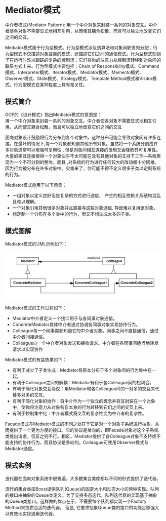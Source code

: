 # Mediator模式

中介者模式(Mediator Pattern): 用一个中介对象来封装一系列的对象交互。中介者使各对象不需要显式地相互引用，从而使其耦合松散，而且可以独立地改变它们之间的交互。

Mediator模式属于行为型模式。行为型模式涉及到算法和对象间职责的分配；行为型模式不仅描述对象或类的模式，还描述它们之间的通信模式。行为型模式刻划了在运行时难以跟踪的复杂的控制流；它们将你的注意力从控制流转移到对象间的联系方式上来。行为型模式主要包括：Chain of Responsibility模式、Command模式、Interpreter模式、Iterator模式、Mediator模式、Memento模式、Observer模式、State模式、Strategy模式、Template Method模式和Visitor模式。行为型模式在某种程度上具有相关性。

## 模式简介

GOF的《设计模式》指出Mediator模式的意图是：  
用一个中介对象来封装一系列的对象交互。中介者使各对象不需要显式地相互引用，从而使其耦合松散，而且可以独立地改变它们之间的交互

面向对象设计鼓励将行为分布到各个对象中。这种分布可能会导致对象间有许多连接。在最坏的情况下,每一个对象都知道其他所有对象。虽然将一个系统分割成许多对象通常可以增强可复用性 , 但是对象间相互连接的激增又会降低其可复用性。大量的相互连接使得一个对象似乎不太可能在没有其他对象的支持下工作—系统表现为一个不可分割的整体。而且 ,对系统的行为进行任何较大的改动都十分困难，因为行为被分布在许多对象中。灾难来了，你可能不得不定义很多子类以定制系统的行为。

Mediator模式适用于以下场景：

- 一组对象以定义良好但是复杂的方式进行通信， 产生的相互依赖关系结构混乱且难以理解。
- 一个对象引用其他很多对象并且直接与这些对象通信, 导致难以复用该对象。
- 想定制一个分布在多个类中的行为，而又不想生成太多的子类。

## 模式图解

Mediator模式的UML示例如下：

![Mediator模式示例](../images/behavioral_mediator.jpg)

Mediator模式的工作过程如下：

- Mediator中介者定义一个接口用于与各同事对象通信。
- ConcreteMediator具体中介者通过协调各同事对象实现协作行为。
- Colleague每一个同事类都知道它的中介者对象。同事之间不直接通信，通过中介者间接通信。
- Colleague向一个中介者对象发送和接收请求。中介者在各同事间适当地转发请求以实现协作

Mediator模式的有益效果如下：

- 有利于减少了子类生成：Mediator将原本分布于多个对象间的行为集中在一起。
- 有利于Colleague之间的解耦：Mediator有利于各Colleague间的松耦合。
- 有利于简化对象交互协议：用Mediator和各Colleague间的一对多的交互来代替多对多的交互。
- 有利于简化对象的协作：将中介作为一个独立的概念并将其封装在一个对象中，使你将注意力从对象各自本身的行为转移到它们之间的交互上来。
- 有利于控制集中化：中介者模式将交互的复杂性变为中介者的复杂性。

Facade模式与Mediator模式的不同之处在于它是对一个对象子系统进行抽象，从而提供了一个更为方便的接口。它的协议是单向的，即Facade对象对这个子系统类提出请求，但反之则不行。相反，Mediator提供了各Colleague对象不支持或不能支持的协作行为，而且协议是多向的。Colleague可使用Observer模式与Mediator通信。

## 模式实例

迭代器在面向对象系统中很普遍。大多数集合类库都以不同的形式提供了迭代器。

流行的集合类库Boost提供队列(Queue)的固定大小和动态大小的两种实现。队列的接口由抽象的Queue类定义。为了支持多态迭代，队列迭代器的实现基于抽象的Queue类接口。这样做的优点在于，不需要每个队列都实现一个Factory Method来提供合适的迭代器。
但是, 它要求抽象Queue类的接口的功能足够强大以有效地实现通用迭代器。
